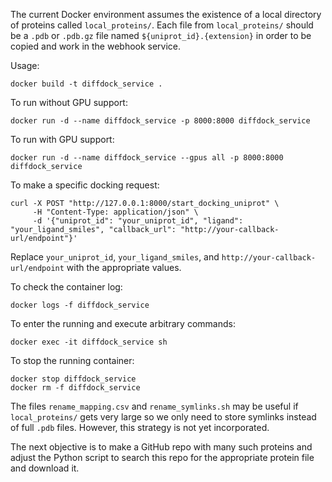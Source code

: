 The current Docker environment assumes the existence of a local directory of proteins called `local_proteins/`. Each file from `local_proteins/` should be a `.pdb` or `.pdb.gz` file named `${uniprot_id}.{extension}` in order to be copied and work in the webhook service.

Usage:
```
docker build -t diffdock_service .
```
To run without GPU support:
```
docker run -d --name diffdock_service -p 8000:8000 diffdock_service
```
To run with GPU support:
```
docker run -d --name diffdock_service --gpus all -p 8000:8000 diffdock_service
```

To make a specific docking request:
```
curl -X POST "http://127.0.0.1:8000/start_docking_uniprot" \
     -H "Content-Type: application/json" \
     -d '{"uniprot_id": "your_uniprot_id", "ligand": "your_ligand_smiles", "callback_url": "http://your-callback-url/endpoint"}'
```
Replace `your_uniprot_id`, `your_ligand_smiles`, and `http://your-callback-url/endpoint` with the appropriate values.

To check the container log:
```
docker logs -f diffdock_service
```

To enter the running and execute arbitrary commands:
```
docker exec -it diffdock_service sh
```

To stop the running container:
```
docker stop diffdock_service
docker rm -f diffdock_service
```

The files `rename_mapping.csv` and `rename_symlinks.sh` may be useful if `local_proteins/` gets very large so we only need to store symlinks instead of full `.pdb` files. However, this strategy is not yet incorporated.
	
The next objective is to make a GitHub repo with many such proteins and adjust the Python script to search this repo for the appropriate protein file and download it.
